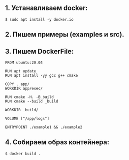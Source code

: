 
## 1. Устанавливаем docker:

```
$ sudo apt install -y docker.io
```

## 2. Пишем примеры (examples и src).

## 3. Пишем DockerFile:

```
FROM ubuntu:20.04

RUN apt update
RUN apt install -yy gcc g++ cmake

COPY . app/
WORKDIR app/exec/

RUN cmake -H. -B_build
RUN cmake --build _build

WORKDIR _build/

VOLUME ["/app/logs"]

ENTRYPOINT ./example1 && ./example2
```

## 4. Собираем образ контейнера:

```
$ docker build .
```
